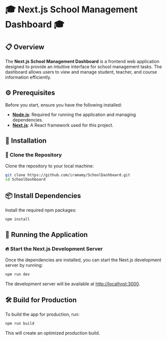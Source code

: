 # 🎓 Next.js School Management Dashboard 🎓

## 📋 Overview

The **Next.js School Management Dashboard** is a frontend web application designed to provide an intuitive interface for school management tasks. The dashboard allows users to view and manage student, teacher, and course information efficiently.

## ⚙️ Prerequisites

Before you start, ensure you have the following installed:

- **[Node.js](https://nodejs.org/)**: Required for running the application and managing dependencies.
- **[Next.js](https://nextjs.org/)**: A React framework used for this project.

## 🔧 Installation

### 📂 Clone the Repository

Clone the repository to your local machine:

```bash
git clone https://github.com/iramamy/SchoolDashboard.git
cd SchoolDashboard
```

## 📦 Install Dependencies

Install the required npm packages:

```bash
npm install
```

## 🚀 Running the Application

### 🔥 Start the Next.js Development Server

Once the dependencies are installed, you can start the Next.js development server by running:

```bash
npm run dev
```

The development server will be available at [http://localhost:3000](http://localhost:3000).

## 🛠️ Build for Production

To build the app for production, run:

```bash
npm run build
```

This will create an optimized production build.
